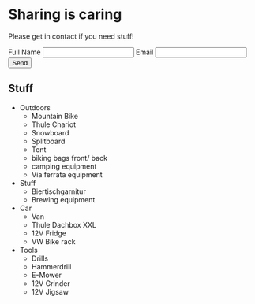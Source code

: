 # Sharing is caring

Please get in contact if you need stuff!
<html>
<body>
  
<form action="https://fabform.io/f/3b9UXPJ" method="post">
  <label for="fullName">Full Name</label>
  <input name="fullName" type="text" required>
  <label for="email">Email</label>
  <input name="email" type="email" required>
  <button type="submit">Send</button>
</form>

</body>
</html>

## Stuff
- Outdoors
  - Mountain Bike
  - Thule Chariot 
  - Snowboard
  - Splitboard
  - Tent
  - biking bags front/ back
  - camping equipment
  - Via ferrata equipment
- Stuff
  - Biertischgarnitur
  - Brewing equipment
- Car
  - Van
  - Thule Dachbox XXL
  - 12V Fridge
  - VW Bike rack
- Tools
  - Drills
  - Hammerdrill
  - E-Mower
  - 12V Grinder
  - 12V Jigsaw
  
  

  
